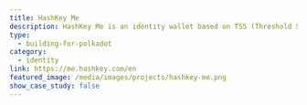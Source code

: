 ```yaml
---
title: HashKey Me
description: HashKey Me is an identity wallet based on TSS (Threshold Signature Scheme). It is built upon the MeID Protocol.
type:
  - building-for-polkadot
category:
  - identity
link: https://me.hashkey.com/en
featured_image: /media/images/projects/hashkey-me.png
show_case_study: false
---
```

